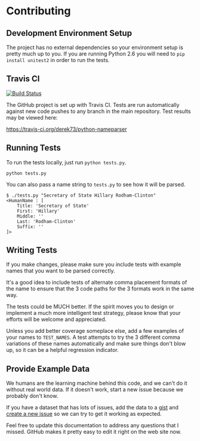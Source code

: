 Contributing
==============

Development Environment Setup
--------------------------------

The project has no external dependencies so your environment setup is pretty much up to you. If you are running Python 2.6 you will need to `pip install unitest2` in order to run the tests.

Travis CI
---------

[![Build Status](https://travis-ci.org/derek73/python-nameparser.svg?branch=master)](https://travis-ci.org/derek73/python-nameparser)

The GitHub project is set up with Travis CI. Tests are run automatically against new code pushes to any branch in the main repository. Test results may be viewed here:

https://travis-ci.org/derek73/python-nameparser

Running Tests
---------------

To run the tests locally, just run `python tests.py`.


    python tests.py

You can also pass a name string to `tests.py` to see how it will be parsed.

    $ ./tests.py "Secretary of State Hillary Rodham-Clinton"
    <HumanName : [
    	Title: 'Secretary of State' 
    	First: 'Hillary' 
    	Middle: '' 
    	Last: 'Rodham-Clinton' 
    	Suffix: ''
    ]>


Writing Tests
----------------

If you make changes, please make sure you include tests with example names that you want to be parsed correctly. 

It's a good idea to include tests of alternate comma placement formats of the name to ensure that the 3 code paths for the 3 formats work in the same way.

The tests could be MUCH better. If the spirit moves you to design or implement a much more intelligent test strategy, please know that your efforts will be welcome and appreciated.

Unless you add better coverage someplace else, add a few examples of your names to `TEST_NAMES`. A test attempts to try the 3 different comma variations of these names automatically and make sure things don't blow up, so it can be a helpful regression indicator.

Provide Example Data
----------------------

We humans are the learning machine behind this code, and we can't do it without real world data. If it doesn't work, start a new issue because we probably don't know. 

If you have a dataset that has lots of issues, add the data to a [gist](https://gist.github.com) and [create a new issue](https://github.com/derek73/python-nameparser/issues) so we can try to get it working as expected.

Feel free to update this documentation to address any questions that I missed. GitHub makes it pretty easy to edit it right on the web site now. 


